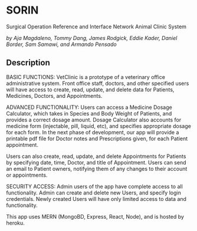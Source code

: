 # SORIN

Surgical Operation Reference and Interface Network
Animal Clinic System

_by Aja Magdaleno, Tommy Dang, James Rodgick, Eddie Kader, Daniel Border, Sam Samawi, and Armando Pensado_ 


## Description

BASIC FUNCTIONS:
VetClinic is a prototype of a veterinary office administrative system.  Front office staff, doctors, and other specified users will have access to create, read, update, and delete data for Patients, Medicines, Doctors, and Appointments. 

ADVANCED FUNCTIONALITY:
Users can access a Medicine Dosage Calculator, which takes in Species and Body Weight of Patients, and provides a correct dosage amount.  Dosage Calculator also accounts for medicine form (injectable, pill, liquid, etc), and specifies appropriate dosage for each form.  In the next phase of development, our app will provide a printable pdf file for Doctor notes and Prescriptions given, for each Patient appointment.

Users can also create, read, update, and delete Appointments for Patients by specifying date, time, Doctor, and title of Appointment.  Users can send an email to Patient owners, notifying them of any changes to their account or appointments. 

SECURITY ACCESS:
Admin users of the app have complete access to all functionality.  Admin can create and delete new Users, and specify login credentials. Newly created Users will have only limited access to data and functionality.

This app uses MERN (MongoBD, Express, React, Node), and is hosted by heroku.
